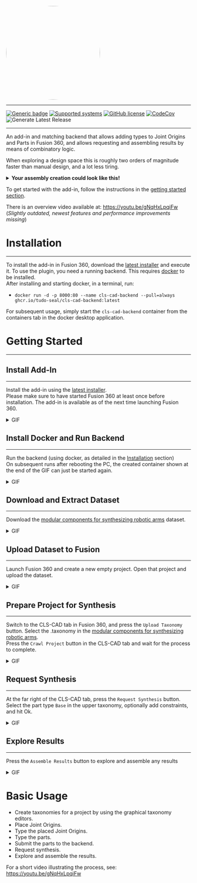 <kbd><img src="https://github.com/tudo-seal/CLS-CAD/raw/main/applications/cls-cad-fusion-plugin/resources/vectors/clscad.svg" width="256" height="256" style="border-radius:50%"></kbd>

---

[![Generic badge](https://img.shields.io/badge/python-fusion360%20|%203.10%20|%203.11-informational.svg?style=for-the-badge)](https://shields.io/)
[![Supported systems](https://img.shields.io/badge/os-windows-informational.svg?style=for-the-badge)](https://shields.io/)
[![GitHub license](https://img.shields.io/github/license/tudo-seal/CLS-CAD?style=for-the-badge)](https://github.com/tudo-seal/CLS-CAD/blob/main/LICENSE)
[![CodeCov](https://img.shields.io/codecov/c/gh/tudo-seal/CLS-CAD/badge.svg?style=for-the-badge)](https://codecov.io/gh/tudo-seal/CLS-CAD)
![Generate Latest Release](https://img.shields.io/github/actions/workflow/status/tudo-seal/CLS-CAD/generate-latest-release.yml?style=for-the-badge&label=Release)

<!---[![Issues](https://img.shields.io/github/issues/tudo-seal/CLS-CAD)](https://github.com/tudo-seal/CLS-CAD/issues)-->

---

An add-in and matching backend that allows adding types to Joint Origins and Parts in Fusion 360, and allows requesting and assembling results by means of combinatory logic.

When exploring a design space this is roughly two orders of magnitude faster than manual design, and a lot less tiring.

<details>
<summary><b>Your assembly creation could look like this!</b></summary>

![](docs/images/demo.gif)

</details>

To get started with the add-in, follow the instructions in the [getting started section](#getting-started).

There is an overview video available at: https://youtu.be/gNqHxLpqiFw <br>
(_Slightly outdated, newest features and performance improvements missing_)

# Installation

---

To install the add-in in Fusion 360, download the [latest installer](https://github.com/tudo-seal/CLS-CAD/releases/download/latest/cls-cad-fusion-plugin.msi) and execute it.
To use the plugin, you need a running backend.
This requires [docker](https://docs.docker.com/desktop/install/windows-install/) to be installed.
<br>
After installing and starting docker, in a terminal, run:

- `docker run -d -p 8000:80 --name cls-cad-backend --pull=always ghcr.io/tudo-seal/cls-cad-backend:latest`

For subsequent usage, simply start the `cls-cad-backend` container from the containers tab in the docker desktop application.

# Getting Started

---

## Install Add-In

---

Install the add-in using the [latest installer](https://github.com/tudo-seal/CLS-CAD/releases/download/latest/cls-cad-fusion-plugin.msi).
<br>
Please make sure to have started Fusion 360 at least once before installation. The add-in is available as of the next time launching Fusion 360.

<details>
<summary>GIF</summary>

![](docs/images/install-addin.gif)

</details>

## Install Docker and Run Backend

---

Run the backend (using docker, as detailed in the [Installation](#installation) section)
<br>
On subsequent runs after rebooting the PC, the created container shown at the end of the GIF can just be started again.

<details>
<summary>GIF</summary>

![](docs/images/install-docker.gif)

</details>

## Download and Extract Dataset

---

Download the [modular components for synthesizing robotic arms](https://doi.org/10.5281/zenodo.10051244) dataset.

<details>
<summary>GIF</summary>

![](docs/images/obtain-dataset.gif)

</details>

## Upload Dataset to Fusion

---

Launch Fusion 360 and create a new empty project. Open that project and upload the dataset.

<details>
<summary>GIF</summary>

![](docs/images/upload-dataset.gif)

</details>

## Prepare Project for Synthesis

---

Switch to the CLS-CAD tab in Fusion 360, and press the `Upload Taxonomy` button. Select the .taxonomy in the [modular components for synthesizing robotic arms](https://doi.org/10.5281/zenodo.10051244).
<br>
Press the `Crawl Project` button in the CLS-CAD tab and wait for the process to complete.

<details>
<summary>GIF</summary>

![](docs/images/crawl-project.gif)

</details>

## Request Synthesis

---

At the far right of the CLS-CAD tab, press the `Request Synthesis` button.
<br>
Select the part type `Base` in the upper taxonomy, optionally add constraints, and hit Ok.

<details>
<summary>GIF</summary>

![](docs/images/request-synthesis.gif)

</details>

## Explore Results

---

Press the `Assemble Results` button to explore and assemble any results

<details>
<summary>GIF</summary>

![](docs/images/assemble-result.gif)

</details>

# Basic Usage

- Create taxonomies for a project by using the graphical taxonomy editors.
- Place Joint Origins.
- Type the placed Joint Origins.
- Type the parts.
- Submit the parts to the backend.
- Request synthesis.
- Explore and assemble the results.

For a short video illustrating the process, see: https://youtu.be/gNqHxLpqiFw
